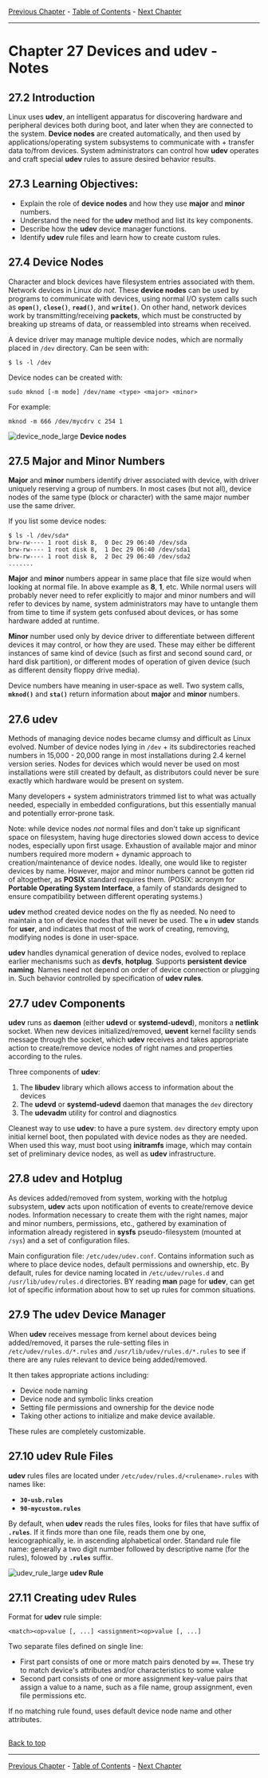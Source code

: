 [Previous Chapter](../Ch26-kernelmodules/notes_Ch26.md) - [Table of Contents](../README.md#table-of-contents) - [Next Chapter](../Ch28-virtualization/notes_Ch28.md)

---

# Chapter 27 Devices and udev - Notes

## 27.2 Introduction
Linux uses **udev**, an intelligent apparatus for discovering hardware and peripheral devices both during boot, and later when they are connected to the system. **Device nodes** are created automatically, and then used by applications/operating system subsystems to communicate with + transfer data to/from devices. System administrators can control how **udev** operates and craft special **udev** rules to assure desired behavior results.


## 27.3 Learning Objectives:
- Explain the role of **device nodes** and how they use **major** and **minor** numbers.
- Understand the need for the **udev** method and list its key components.
- Describe how the **udev** device manager functions.
- Identify **udev** rule files and learn how to create custom rules.


## 27.4 Device Nodes
Character and block devices have filesystem entries associated with them. Network devices in Linux *do not*. These **device nodes** can be used by programs to communicate with devices, using normal I/O system calls such as **`open()`**, **`close()`**, **`read()`**, and **`write()`**. On other hand, network devices work by transmitting/receiving **packets**, which must be constructed by breaking up streams of data, or reassembled into streams when received.

A device driver may manage multiple device nodes, which are normally placed in `/dev` directory. Can be seen with:
```shell
$ ls -l /dev
```

Device nodes can be created with:
```shell
sudo mknod [-m mode] /dev/name <type> <major> <minor>
```
For example:
```shell
mknod -m 666 /dev/mycdrv c 254 1
```

![device_node_large](/images/device_node_large.png)
**Device nodes**


## 27.5 Major and Minor Numbers
**Major** and **minor** numbers identify driver associated with device, with driver uniquely reserving a group of numbers. In most cases (but not all), device nodes of the same type (block or character) with the same major number use the same driver.

If you list some device nodes:
```shell
$ ls -l /dev/sda*
brw-rw---- 1 root disk 8,  0 Dec 29 06:40 /dev/sda
brw-rw---- 1 root disk 8,  1 Dec 29 06:40 /dev/sda1
brw-rw---- 1 root disk 8,  2 Dec 29 06:40 /dev/sda2
.......
```
**Major** and **minor** numbers appear in same place that file size would when looking at normal file. In above example as **8**, **1**, etc. While normal users will probably never need to refer explicitly to major and minor numbers and will refer to devices by name, system administrators may have to untangle them from time to time if system gets confused about devices, or has some hardware added at runtime.

**Minor** number used only by device driver to differentiate between different devices it may control, or how they are used. These may either be different instances of same kind of device (such as first and second sound card, or hard disk partition), or different modes of operation of given device (such as different density floppy drive media).

Device numbers have meaning in user-space as well. Two system calls, **`mknod()`** and **`sta()`** return information about **major** and **minor** numbers.


## 27.6 udev
Methods of managing device nodes became clumsy and difficult as Linux evolved. Number of device nodes lying in `/dev` + its subdirectories reached numbers in 15,000 - 20,000 range in most installations during 2.4 kernel version series. Nodes for devices which would never be used on most installations were still created by default, as distributors could never be sure exactly which hardware would be present on system.

Many developers + system administrators trimmed list to what was actually needed, especially in embedded configurations, but this essentially manual and potentially error-prone task.

Note: while device nodes *not* normal files and don't take up significant space on filesystem, having huge directories slowed down access to device nodes, especially upon first usage. Exhaustion of available major and minor numbers required more modern + dynamic approach to creation/maintenance of device nodes. Ideally, one would like to register devices by name. However, major and minor numbers cannot be gotten rid of altogether, as **POSIX** standard requires them. (POSIX: acronym for **Portable Operating System Interface**, a family of standards designed to ensure compatibility between different operating systems.)

**udev** method created device nodes on the fly as needed. No need to maintain a ton of device nodes that will never be used. The **`u`** in **udev** stands for **user**, and indicates that most of the work of creating, removing, modifying nodes is done in user-space.

**udev** handles dynamical generation of device nodes, evolved to replace earlier mechanisms such as **devfs**, **hotplug**. Supports **persistent device naming**. Names need not depend on order of device connection or plugging in. Such behavior controlled by specification of **udev rules**.


## 27.7 udev Components
**udev** runs as **daemon** (either **udevd** or **systemd-udevd**), monitors a **netlink** socket. When new devices initialized/removed, **uevent** kernel facility sends message through the socket, which **udev** receives and takes appropriate action to create/remove device nodes of right names and properties according to the rules.

Three components of **udev**:
1. The **libudev** library which allows access to information about the devices
2. The **udevd** or **systemd-udevd** daemon that manages the `dev` directory
3. The **udevadm** utility for control and diagnostics

Cleanest way to use **udev**: to have a pure system. `dev` directory empty upon initial kernel boot, then populated with device nodes as they are needed. When used this way, must boot using **initramfs** image, which may contain set of preliminary device nodes, as well as **udev** infrastructure.


## 27.8 udev and Hotplug
As devices added/removed from system, working with the hotplug subsystem, **udev** acts upon notification of events to create/remove device nodes. Information necessary to create them with the right names, major and minor numbers, permissions, etc., gathered by examination of information already registered in **sysfs** pseudo-filesystem (mounted at `/sys`) and a set of configuration files.

Main configuration file: `/etc/udev/udev.conf`. Contains information such as where to place device nodes, default permissions and ownership, etc. By default, rules for device naming located in `/etc/udev/rules.d` and `/usr/lib/udev/rules.d` directories. BY reading **man** page for **udev**, can get lot of specific information about how to set up rules for common situations.


## 27.9 The udev Device Manager
When **udev** receives message from kernel about devices being added/removed, it parses the rule-setting files in `/etc/udev/rules.d/*.rules` and `/usr/lib/udev/rules.d/*.rules` to see if there are any rules relevant to device being added/removed.

It then takes appropriate actions including:
- Device node naming
- Device node and symbolic links creation
- Setting file permissions and ownership for the device node
- Taking other actions to initialize and make device available.

These rules are completely customizable.


## 27.10 udev Rule Files
**udev** rules files are located under `/etc/udev/rules.d/<rulename>.rules` with names like:
- **`30-usb.rules`**
- **`90-mycustom.rules`**

By default, when **udev** reads the rules files, looks for files that have suffix of **`.rules`**. If it finds more than one file, reads them one by one, lexicographically, ie. in ascending alphabetical order. Standard rule file name: generally a two digit number followed by descriptive name (for the rules), folowed by **`.rules`** suffix.

![udev_rule_large](/images/udev_rule_large.png)
**udev Rule**


## 27.11 Creating udev Rules
Format for **udev** rule simple:
```shell
<match><op>value [, ...] <assignment><op>value [, ...]
```
Two separate files defined on single line:
- First part consists of one or more match pairs denoted by **`==`**. These try to match device's attributes and/or characteristics to some value
- Second part consists of one or more assignment key-value pairs that assign a value to a name, such as a file name, group assignment, even file permissions etc.

If no matching rule found, uses default device node name and other attributes.




##

[Back to top](#)

---

[Previous Chapter](../Ch26-kernelmodules/notes_Ch26.md) - [Table of Contents](../README.md#table-of-contents) - [Next Chapter](../Ch28-virtualization/notes_Ch28.md)
